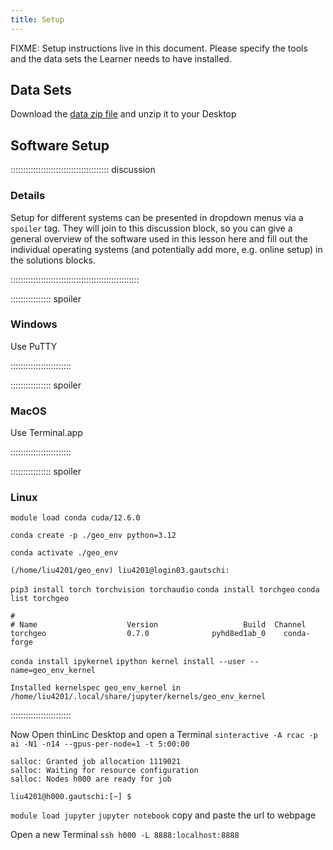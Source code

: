 ```yaml
---
title: Setup
---
```


FIXME: Setup instructions live in this document. Please specify the tools and
the data sets the Learner needs to have installed.

## Data Sets

<!--
FIXME: place any data you want learners to use in `episodes/data` and then use
       a relative link ( [data zip file](data/lesson-data.zip) ) to provide a
       link to it, replacing the example.com link.
-->
Download the [data zip file](https://example.com/FIXME) and unzip it to your Desktop

## Software Setup

::::::::::::::::::::::::::::::::::::::: discussion

### Details

Setup for different systems can be presented in dropdown menus via a `spoiler`
tag. They will join to this discussion block, so you can give a general overview
of the software used in this lesson here and fill out the individual operating
systems (and potentially add more, e.g. online setup) in the solutions blocks.

:::::::::::::::::::::::::::::::::::::::::::::::::::

:::::::::::::::: spoiler

### Windows

Use PuTTY

::::::::::::::::::::::::

:::::::::::::::: spoiler

### MacOS

Use Terminal.app

::::::::::::::::::::::::


:::::::::::::::: spoiler

### Linux

```module load conda cuda/12.6.0```

```conda create -p ./geo_env python=3.12```

```conda activate ./geo_env```

```(/home/liu4201/geo_env) liu4201@login03.gautschi:```

```pip3 install torch torchvision torchaudio```
```conda install torchgeo```
```conda list torchgeo```

```# packages in environment at /home/liu4201/conda_env/geo_env:
#
# Name                    Version                   Build  Channel
torchgeo                  0.7.0              pyhd8ed1ab_0    conda-forge
```

```conda install ipykernel```
```ipython kernel install --user --name=geo_env_kernel```

```Installed kernelspec geo_env_kernel in /home/liu4201/.local/share/jupyter/kernels/geo_env_kernel```

::::::::::::::::::::::::

Now Open thinLinc Desktop and open a Terminal
```sinteractive -A rcac -p ai -N1 -n14 --gpus-per-node=1 -t 5:00:00```

```
salloc: Granted job allocation 1119021
salloc: Waiting for resource configuration
salloc: Nodes h000 are ready for job

liu4201@h000.gautschi:[~] $
```

```module load jupyter```
```jupyter notebook```
copy and paste the url to webpage

Open a new Terminal
```ssh h000 -L 8888:localhost:8888```
